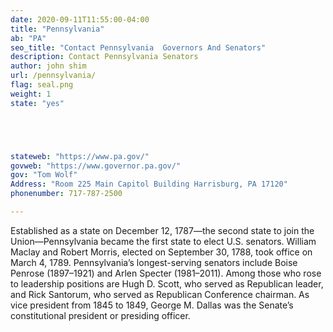 ```yaml
---
date: 2020-09-11T11:55:00-04:00
title: "Pennsylvania"
ab: "PA"
seo_title: "Contact Pennsylvania  Governors And Senators"
description: Contact Pennsylvania Senators
author: john shim
url: /pennsylvania/
flag: seal.png
weight: 1
state: "yes"





stateweb: "https://www.pa.gov/"
govweb: "https://www.governor.pa.gov/"
gov: "Tom Wolf"
Address: "Room 225 Main Capitol Building Harrisburg, PA 17120"
phonenumber: 717-787-2500

---
```


Established as a state on December 12, 1787—the second state to join the Union—Pennsylvania became the first state to elect U.S. senators. William Maclay and Robert Morris, elected on September 30, 1788, took office on March 4, 1789. Pennsylvania’s longest-serving senators include Boise Penrose (1897–1921) and Arlen Specter (1981–2011). Among those who rose to leadership positions are Hugh D. Scott, who served as Republican leader, and Rick Santorum, who served as Republican Conference chairman. As vice president from 1845 to 1849, George M. Dallas was the Senate’s constitutional president or presiding officer.